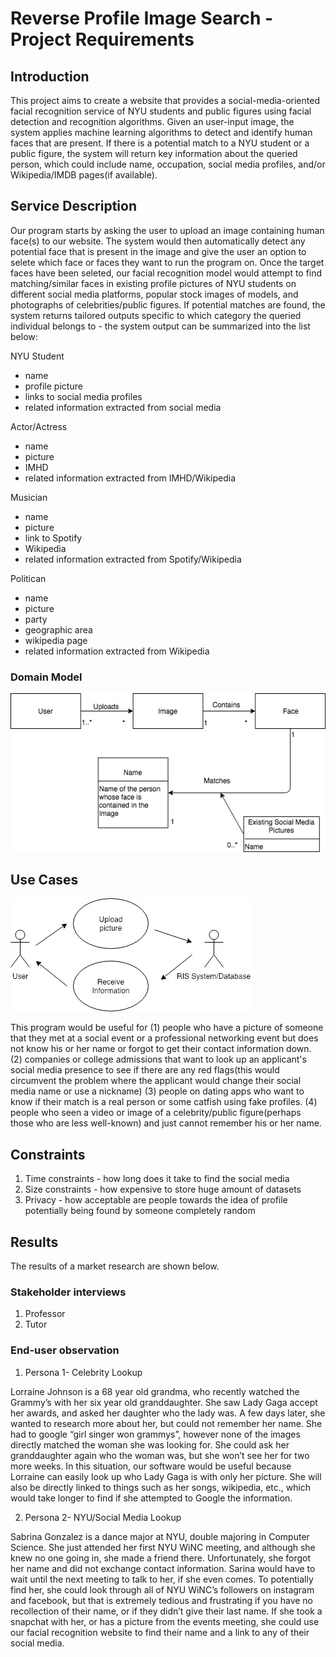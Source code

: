 # Reverse Profile Image Search - Project Requirements

## Introduction
This project aims to create a website that provides a social-media-oriented facial recognition service of NYU students and public figures using facial detection and recognition algorithms. Given an user-input image, the system applies machine learning algorithms to detect and identify human faces that are present. If there is a potential match to a NYU student or a public figure, the system will return key information about the queried person, which could include name, occupation, social media profiles, and/or Wikipedia/IMDB pages(if available).


## Service Description
Our program starts by asking the user to upload an image containing human face(s) to our website. The system would then automatically detect any potential face that is present in the image and give the user an option to selete which face or faces they want to run the program on. Once the target faces have been seleted, our facial recognition model would attempt to find matching/similar faces in existing profile pictures of NYU students on different social media platforms, popular stock images of models, and photographs of celebrities/public figures. If potential matches are found, the system returns tailored outputs specific to which category the queried individual belongs to - the system output can be summarized into the list below:


NYU Student
 - name
 - profile picture
 - links to social media profiles
 - related information extracted from social media
 
Actor/Actress
 - name
 - picture
 - IMHD
 - related information extracted from IMHD/Wikipedia

Musician
 - name
 - picture
 - link to Spotify
 - Wikipedia
 - related information extracted from Spotify/Wikipedia
 
Politican
 - name
 - picture
 - party
 - geographic area
 - wikipedia page
 - related information extracted from Wikipedia


### Domain Model

![Domain Model Diagram](https://github.com/nyu-software-engineering/profile-photo-lookup/blob/master/asset/DomainModelDiagram.png)


## Use Cases
![Use Diagram](https://github.com/nyu-software-engineering/profile-photo-lookup/blob/master/asset/Use%20Case.jpg)

This program would be useful for (1) people who have a picture of someone that they met at a social event or a professional networking event but does not know his or her name or forgot to get their contact information down. (2) companies or college admissions that want to look up an applicant's social media presence to see if there are any red flags(this would circumvent the problem where the applicant would change their social media name or use a nickname) (3) people on dating apps who want to know if their match is a real person or some catfish using fake profiles. (4) people who seen a video or image of a celebrity/public figure(perhaps those who are less well-known) and just cannot remember his or her name.



## Constraints
1. Time constraints - how long does it take to find the social media
2. Size constraints - how expensive to store huge amount of datasets
3. Privacy - how acceptable are people towards the idea of profile potentially being found by someone completely random



## Results
The results of a market research are shown below.

### Stakeholder interviews
1. Professor
2. Tutor


### End-user observation
1. Persona 1- Celebrity Lookup

Lorraine Johnson is a 68 year old grandma, who recently watched the Grammy’s with her six year old granddaughter. She saw Lady Gaga accept her awards, and asked her daughter who the lady was. A few days later, she wanted to research more about her, but could not remember her name. She had to google “girl singer won grammys”, however none of the images directly matched the woman she was looking for. She could ask her granddaughter again who the woman was, but she won’t see her for two more weeks. In this situation, our software would be useful because Lorraine can easily look up who Lady Gaga is with only her picture. She will also be directly linked to things such as her songs, wikipedia, etc., which would take longer to find if she attempted to Google the information. 

2. Persona 2- NYU/Social Media Lookup

Sabrina Gonzalez is a dance major at NYU, double majoring in Computer Science. She just attended her first NYU WiNC meeting, and although she knew no one going in, she made a friend there. Unfortunately, she forgot her name and did not exchange contact information. Sarina would have to wait until the next meeting to talk to her, if she even comes. To potentially find her, she could look through all of NYU WiNC’s followers on instagram and facebook, but that is extremely tedious and frustrating if you have no recollection of their name, or if they didn’t give their last name. If she took a snapchat with her, or has a picture from the events meeting, she could use our facial recognition website to find their name and a link to any of their social media. 
